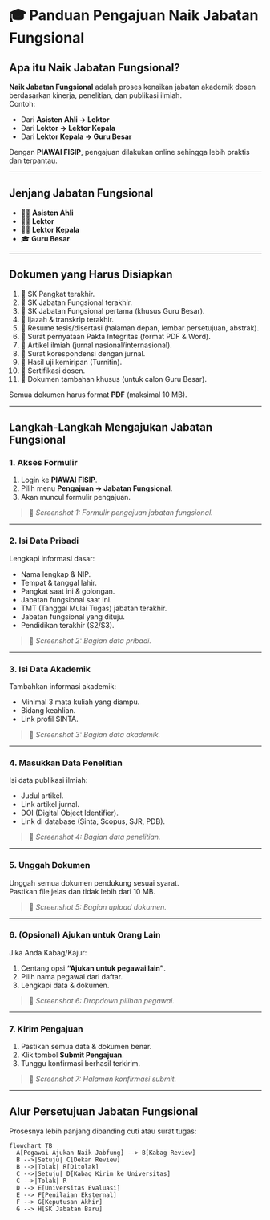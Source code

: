# 🎓 Panduan Pengajuan Naik Jabatan Fungsional

## Apa itu Naik Jabatan Fungsional?
**Naik Jabatan Fungsional** adalah proses kenaikan jabatan akademik dosen berdasarkan kinerja, penelitian, dan publikasi ilmiah.  
Contoh:  
- Dari **Asisten Ahli → Lektor**  
- Dari **Lektor → Lektor Kepala**  
- Dari **Lektor Kepala → Guru Besar**  

Dengan **PIAWAI FISIP**, pengajuan dilakukan online sehingga lebih praktis dan terpantau.

---

## Jenjang Jabatan Fungsional
- 👩‍🏫 **Asisten Ahli**  
- 👨‍🏫 **Lektor**  
- 👨‍🎓 **Lektor Kepala**  
- 🎓 **Guru Besar**  

---

## Dokumen yang Harus Disiapkan
1. 📑 SK Pangkat terakhir.  
2. 📑 SK Jabatan Fungsional terakhir.  
3. 📑 SK Jabatan Fungsional pertama (khusus Guru Besar).  
4. 📑 Ijazah & transkrip terakhir.  
5. 📑 Resume tesis/disertasi (halaman depan, lembar persetujuan, abstrak).  
6. 📑 Surat pernyataan Pakta Integritas (format PDF & Word).  
7. 📑 Artikel ilmiah (jurnal nasional/internasional).  
8. 📑 Surat korespondensi dengan jurnal.  
9. 📑 Hasil uji kemiripan (Turnitin).  
10. 📑 Sertifikasi dosen.  
11. 📑 Dokumen tambahan khusus (untuk calon Guru Besar).  

Semua dokumen harus format **PDF** (maksimal 10 MB).

---

## Langkah-Langkah Mengajukan Jabatan Fungsional

### 1. Akses Formulir
1. Login ke **PIAWAI FISIP**.  
2. Pilih menu **Pengajuan → Jabatan Fungsional**.  
3. Akan muncul formulir pengajuan.  

> 📸 *Screenshot 1: Formulir pengajuan jabatan fungsional.*  

---

### 2. Isi Data Pribadi
Lengkapi informasi dasar:  
- Nama lengkap & NIP.  
- Tempat & tanggal lahir.  
- Pangkat saat ini & golongan.  
- Jabatan fungsional saat ini.  
- TMT (Tanggal Mulai Tugas) jabatan terakhir.  
- Jabatan fungsional yang dituju.  
- Pendidikan terakhir (S2/S3).  

> 📸 *Screenshot 2: Bagian data pribadi.*  

---

### 3. Isi Data Akademik
Tambahkan informasi akademik:  
- Minimal 3 mata kuliah yang diampu.  
- Bidang keahlian.  
- Link profil SINTA.  

> 📸 *Screenshot 3: Bagian data akademik.*  

---

### 4. Masukkan Data Penelitian
Isi data publikasi ilmiah:  
- Judul artikel.  
- Link artikel jurnal.  
- DOI (Digital Object Identifier).  
- Link di database (Sinta, Scopus, SJR, PDB).  

> 📸 *Screenshot 4: Bagian data penelitian.*  

---

### 5. Unggah Dokumen
Unggah semua dokumen pendukung sesuai syarat.  
Pastikan file jelas dan tidak lebih dari 10 MB.  

> 📸 *Screenshot 5: Bagian upload dokumen.*  

---

### 6. (Opsional) Ajukan untuk Orang Lain
Jika Anda Kabag/Kajur:  
1. Centang opsi **“Ajukan untuk pegawai lain”**.  
2. Pilih nama pegawai dari daftar.  
3. Lengkapi data & dokumen.  

> 📸 *Screenshot 6: Dropdown pilihan pegawai.*  

---

### 7. Kirim Pengajuan
1. Pastikan semua data & dokumen benar.  
2. Klik tombol **Submit Pengajuan**.  
3. Tunggu konfirmasi berhasil terkirim.  

> 📸 *Screenshot 7: Halaman konfirmasi submit.*  

---

## Alur Persetujuan Jabatan Fungsional
Prosesnya lebih panjang dibanding cuti atau surat tugas:  

```mermaid
flowchart TB
  A[Pegawai Ajukan Naik Jabfung] --> B[Kabag Review]
  B -->|Setuju| C[Dekan Review]
  B -->|Tolak| R[Ditolak]
  C -->|Setuju| D[Kabag Kirim ke Universitas]
  C -->|Tolak| R
  D --> E[Universitas Evaluasi]
  E --> F[Penilaian Eksternal]
  F --> G[Keputusan Akhir]
  G --> H[SK Jabatan Baru]
